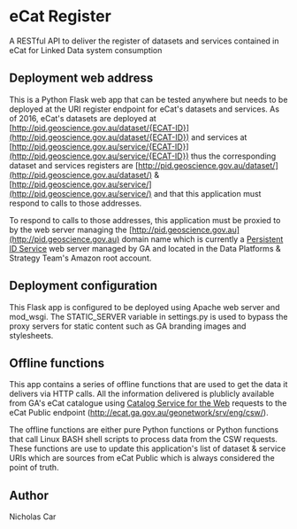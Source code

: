 # eCat Register
A RESTful API to deliver the register of datasets and services contained in eCat for Linked Data system consumption

## Deployment web address
This is a Python Flask web app that can be tested anywhere but needs to be deployed at the URI register endpoint for eCat's datasets and services. As of 2016, eCat's datasets are deployed at [http://pid.geoscience.gov.au/dataset/{ECAT-ID}](http://pid.geoscience.gov.au/dataset/{ECAT-ID}) and services at [http://pid.geoscience.gov.au/service/{ECAT-ID}](http://pid.geoscience.gov.au/service/{ECAT-ID}) thus the corresponding dataset and services registers are [http://pid.geoscience.gov.au/dataset/](http://pid.geoscience.gov.au/dataset/) & [http://pid.geoscience.gov.au/service/](http://pid.geoscience.gov.au/service/) and that this application must respond to calls to those addresses.

To respond to calls to those addresses, this application must be proxied to by the web server managing the [http://pid.geoscience.gov.au](http://pid.geoscience.gov.au) domain name which is currently a [Persistent ID Service](https://www.seegrid.csiro.au/wiki/Siss/PIDService) web server managed by GA and located in the Data Platforms & Strategy Team's Amazon root account.

## Deployment configuration
This Flask app is configured to be deployed using Apache web server and mod_wsgi. The STATIC_SERVER variable in settings.py is used to bypass the proxy servers for static content such as GA branding images and stylesheets.

## Offline functions
This app contains a series of offline functions that are used to get the data it delivers via HTTP calls. All the information delivered is plublicly available from GA's eCat catalogue using [Catalog Service for the Web](https://en.wikipedia.org/wiki/Catalog_Service_for_the_Web) requests to the eCat Public endpoint (http://ecat.ga.gov.au/geonetwork/srv/eng/csw/).

The offline functions are either pure Python functions or Python functions that call Linux BASH shell scripts to process data from the CSW requests. These functions are use to update this application's list of dataset & service URIs which are sources from eCat Public which is always considered the point of truth. 

## Author
Nicholas Car
